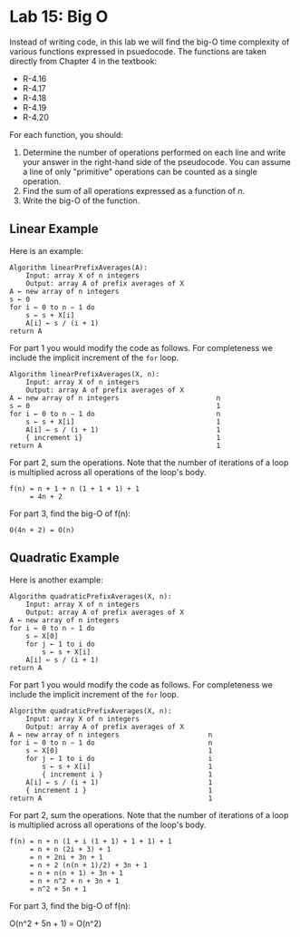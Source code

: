 # Lab 15: Big O

Instead of writing code, in this lab we will find the big-O time complexity of various functions expressed in psuedocode. The functions are taken directly from Chapter 4 in the textbook:

* R-4.16
* R-4.17
* R-4.18
* R-4.19
* R-4.20

For each function, you should:

1. Determine the number of operations performed on each line and write your answer in the right-hand side of the pseudocode. You can assume a line of only "primitive" operations can be counted as a single operation.
2. Find the sum of all operations expressed as a function of _n_.
3. Write the big-O of the function.

## Linear Example

Here is an example:

    Algorithm linearPrefixAverages(A):
        Input: array X of n integers
        Output: array A of prefix averages of X
    A ← new array of n integers
    s ← 0
    for i ← 0 to n − 1 do
        s ← s + X[i]
        A[i] ← s / (i + 1)
    return A

For part 1 you would modify the code as follows. For completeness we include the implicit increment of the `for` loop.

    Algorithm linearPrefixAverages(X, n):
        Input: array X of n integers
        Output: array A of prefix averages of X
    A ← new array of n integers                        n
    s ← 0                                              1
    for i ← 0 to n − 1 do                              n
        s ← s + X[i]                                   1
        A[i] ← s / (i + 1)                             1
        { increment i}                                 1
    return A                                           1

For part 2, sum the operations. Note that the number of iterations of a loop is multiplied across all operations of the loop's body.

    f(n) = n + 1 + n (1 + 1 + 1) + 1
         = 4n + 2

For part 3, find the big-O of f(n):

    O(4n + 2) = O(n)

## Quadratic Example

Here is another example:

    Algorithm quadraticPrefixAverages(X, n):
        Input: array X of n integers
        Output: array A of prefix averages of X
    A ← new array of n integers
    for i ← 0 to n − 1 do
        s ← X[0]
        for j ← 1 to i do
            s ← s + X[i]
        A[i] ← s / (i + 1)
    return A

For part 1 you would modify the code as follows. For completeness we include the implicit increment of the `for` loop.

    Algorithm quadraticPrefixAverages(X, n):
        Input: array X of n integers
        Output: array A of prefix averages of X
    A ← new array of n integers                      n
    for i ← 0 to n − 1 do                            n
        s ← X[0]                                     1
        for j ← 1 to i do                            i
            s ← s + X[i]                             1
            { increment i }                          1
        A[i] ← s / (i + 1)                           1
        { increment i }                              1
    return A                                         1

For part 2, sum the operations. Note that the number of iterations of a loop is multiplied across all operations of the loop's body.

    f(n) = n + n (1 + i (1 + 1) + 1 + 1) + 1
         = n + n (2i + 3) + 1
         = n + 2ni + 3n + 1
         = n + 2 (n(n + 1)/2) + 3n + 1
         = n + n(n + 1) + 3n + 1
         = n + n^2 + n + 3n + 1
         = n^2 + 5n + 1

For part 3, find the big-O of f(n):

O(n^2 + 5n + 1) = O(n^2)
